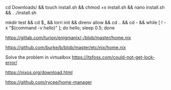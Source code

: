 

cd Downloads/ && touch install.sh && chmod +x install.sh && nano install.sh && . ./install.sh


mkdir test && cd $_ && lorri init && direnv allow && cd .. && cd - && while [ ! -x "$(command -v hello)" ]; do hello; sleep 0.5; done

https://gitlab.com/turion/enigmanix/-/blob/master/home.nix

https://github.com/burke/b/blob/master/etc/nix/home.nix

Solve the problem in virtualbox 
https://itsfoss.com/could-not-get-lock-error/


https://nixos.org/download.html

https://github.com/rycee/home-manager
